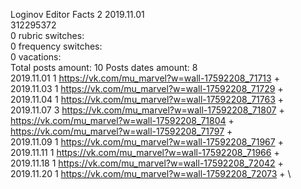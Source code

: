 Loginov	Editor Facts 2 2019.11.01\
312295372\
0 rubric switches:\
0 frequency switches:\
0 vacations:\
Total posts amount: 10	Posts dates amount: 8\
2019.11.01 1 https://vk.com/mu_marvel?w=wall-17592208_71713 + \
2019.11.03 1 https://vk.com/mu_marvel?w=wall-17592208_71729 + \
2019.11.04 1 https://vk.com/mu_marvel?w=wall-17592208_71763 + \
2019.11.07 3 https://vk.com/mu_marvel?w=wall-17592208_71807 + https://vk.com/mu_marvel?w=wall-17592208_71804 + https://vk.com/mu_marvel?w=wall-17592208_71797 + \
2019.11.09 1 https://vk.com/mu_marvel?w=wall-17592208_71967 + \
2019.11.11 1 https://vk.com/mu_marvel?w=wall-17592208_71966 + \
2019.11.18 1 https://vk.com/mu_marvel?w=wall-17592208_72042 + \
2019.11.20 1 https://vk.com/mu_marvel?w=wall-17592208_72073 + \

